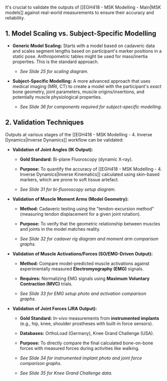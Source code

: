 It's crucial to validate the outputs of [[EGH418 - MSK Modelling - Main|MSK models]] against real-world measurements to ensure their accuracy and reliability.

## 1. Model Scaling vs. Subject-Specific Modelling

- **Generic Model Scaling:** Starts with a model based on cadaveric data and scales segment lengths based on participant's marker positions in a static pose. Anthropometric tables might be used for mass/inertia properties. This is the standard approach.
    
    - _See Slide 25 for scaling diagram._
        
- **Subject-Specific Modelling:** A more advanced approach that uses medical imaging (MRI, CT) to create a model with the participant's _exact_ bone geometry, joint parameters, muscle origins/insertions, and potentially muscle physiological properties.
    
    - _See Slide 36 for components required for subject-specific modelling._
        

## 2. Validation Techniques

Outputs at various stages of the [[EGH418 - MSK Modelling - 4. Inverse Dynamics|Inverse Dynamics]] workflow can be validated:

- **Validation of Joint Angles (IK Output):**
    
    - **Gold Standard:** Bi-plane Fluoroscopy (dynamic X-ray).
        
    - **Purpose:** To quantify the accuracy of [[EGH418 - MSK Modelling - 4. Inverse Dynamics|Inverse Kinematics]] calculated using skin-based markers, which are prone to soft tissue artefact.
        
    - _See Slide 31 for bi-fluoroscopy setup diagram._
        
- **Validation of Muscle Moment Arms (Model Geometry):**
    
    - **Method:** Cadaveric testing using the "tendon-excursion method" (measuring tendon displacement for a given joint rotation).
        
    - **Purpose:** To verify that the geometric relationship between muscles and joints in the model matches reality.
        
    - _See Slide 32 for cadaver rig diagram and moment arm comparison graphs._
        
- **Validation of Muscle Activations/Forces (SO/EMG-Driven Output):**
    
    - **Method:** Compare model-predicted muscle activations against experimentally measured **Electromyography (EMG)** signals.
        
    - **Requires:** Normalizing EMG signals using **Maximum Voluntary Contraction (MVC)** trials.
        
    - _See Slide 33 for EMG setup photo and activation comparison graphs._
        
- **Validation of Joint Forces (JRA Output):**
    
    - **Gold Standard:** _In-vivo_ measurements from **instrumented implants** (e.g., hip, knee, shoulder prostheses with built-in force sensors).
        
    - **Databases:** OrthoLoad (Germany), Knee Grand Challenge (USA).
        
    - **Purpose:** To directly compare the final calculated bone-on-bone forces with measured forces during activities like walking.
        
    - _See Slide 34 for instrumented implant photo and joint force comparison graphs._
        
    - _See Slide 35 for Knee Grand Challenge data._